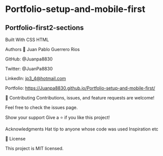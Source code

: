# Portfolio-setup-and-mobile-first
## Portfolio-first2-sections

Built With
CSS
HTML

Authors
👤 Juan Pablo Guerrero Rios

GitHub: @Juanpa8830

Twitter: @JuanPa8830

LinkedIn: jp3_4@hotmail.com

Portfolio: https://Juanpa8830.github.io/Portfolio-setup-and-mobile-first/


🤝 Contributing
Contributions, issues, and feature requests are welcome!

Feel free to check the issues page.

Show your support
Give a ⭐️ if you like this project!

Acknowledgments
Hat tip to anyone whose code was used
Inspiration
etc

📝 License

This project is MIT licensed.

